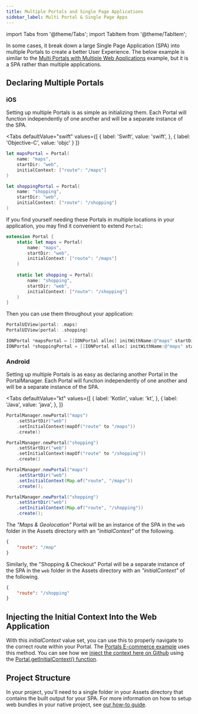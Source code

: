 ```yaml
---
title: Multiple Portals and Single Page Applications
sidebar_label: Multi Portal & Single Page Apps
---
```


import Tabs from '@theme/Tabs';
import TabItem from '@theme/TabItem';

In some cases, it break down a large Single Page Application (SPA) into multiple Portals to create a better User Experience. The below example is similar to the [Multi Portals with Multiple Web Applications](./multiple-portals-multiple-web-apps) example, but it is a SPA rather than multiple applications.

## Declaring Multiple Portals

### iOS
Setting up multiple Portals is as simple as initializing them. Each Portal will function independently of one another and will be a separate instance of the SPA.

<Tabs 
    defaultValue="swift" 
    values={[
        { label: 'Swift', value: 'swift', },
        { label: 'Objective-C', value: 'objc' }
    ]}
>
<TabItem value="swift">

```swift
let mapsPortal = Portal(
    name: "maps",
    startDir: "web",
    initialContext: ["route": "/maps"]
)

let shoppingPortal = Portal(
    name: "shopping",
    startDir: "web",
    initialContext: ["route": "/shopping"]
)
```

If you find yourself needing these Portals in multiple locations in your application, you may find it convenient to extend `Portal`:

```swift title=Portal+SPAPortals.swift
extension Portal {
    static let maps = Portal(
        name: "maps",
        startDir: "web",
        initialContext: ["route": "/maps"]
    )
    
    static let shopping = Portal(
        name: "shopping",
        startDir: "web",
        initialContext: ["route": "/shopping"]
    )
}
```

Then you can use them throughout your application:

```swift
PortalUIView(portal: .maps)
PortalUIView(portal: .shopping)
```

</TabItem>

<TabItem value="objc">

```objectivec
IONPortal *mapsPortal = [[IONPortal alloc] initWithName:@"maps" startDir:@"web" initialContext:@{ @"route": @"/map" }];
IONPortal *shoppingPortal = [[IONPortal alloc] initWithName:@"maps" startDir:@"web" initialContext:@{ @"route": @"map" }];
```

</TabItem>

</Tabs>

### Android
Setting up multiple Portals is as easy as declaring another Portal in the PortalManager. Each Portal will function independently of one another and will be a separate instance of the SPA.

<Tabs 
    defaultValue="kt" 
    values={[
        { label: 'Kotlin', value: 'kt', },
        { label: 'Java', value: 'java', },
    ]}
>

<TabItem value="kt">

```kotlin
PortalManager.newPortal("maps")
    .setStartDir("web")
    .setInitialContext(mapOf("route" to "/maps"))
    .create()

PortalManager.newPortal("shopping")
    .setStartDir("web")
    .setInitialContext(mapOf("route" to "/shopping"))
    .create()
```

</TabItem>

<TabItem value="java">

```java
PortalManager.newPortal("maps")
    .setStartDir("web")
    .setInitialContext(Map.of("route", "/maps"))
    .create();

PortalManager.newPortal("shopping")
    .setStartDir("web")
    .setInitialContext(Map.of("route", "/shopping"))
    .create();
```

</TabItem>

</Tabs>

The _"Maps & Geolocation"_ Portal will be an instance of the SPA in the `web` folder in the Assets directory with an _"initialContext"_ of the following.

```json
{
    "route": "/map"
}
```

Similarly, the "Shopping & Checkout" Portal will be a separate instance of the SPA in the  `web` folder in the Assets directory with an _"initialContext"_ of the following.

```json
{
    "route": "/shopping"
}
```

## Injecting the Initial Context Into the Web Application

With this _initialContext_ value set, you can use this to properly navigate to the correct route within your Portal. The [Portals E-commerce example](../examples/ecommerce-app) uses this method. You can see how we [inject the context here on Github](https://github.com/ionic-team/portals-ecommerce-demo/blob/main/web/src/index.tsx) using the [Portal.getInitialContext() function](../reference/web/portals-plugin#getinitialcontext).

## Project Structure

In your project, you'll need to a single folder in your Assets directory that contains the built output for your SPA. For more information on how to setup web bundles in your native project, see [our how-to guide](./pull-in-web-bundle).
